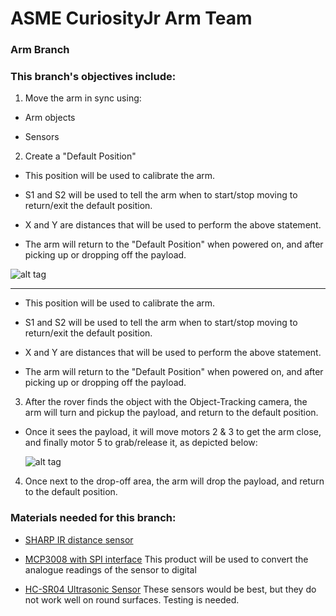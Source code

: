 # ASME CuriosityJr Arm Team

### Arm Branch

### This branch's objectives include:

1. Move the arm in sync using:

  * Arm objects
	
  * Sensors
	
2. Create a "Default Position" 

  * This position will be used to calibrate the arm.
	
  * S1 and S2 will be used to tell the arm when to start/stop moving to return/exit the default position.
	
  * X and Y are distances that will be used to perform the above statement.
	  
  * The arm will return to the "Default Position" when powered on, and after picking up or dropping off the payload.

![alt tag][defaultpos]

[defaultpos]: http://i.imgur.com/JYRuONC.jpg

----


  * This position will be used to calibrate the arm.
	
  * S1 and S2 will be used to tell the arm when to start/stop moving to return/exit the default position.
	
  * X and Y are distances that will be used to perform the above statement.
	  
  * The arm will return to the "Default Position" when powered on, and after picking up or dropping off the payload.

3. After the rover finds the object with the Object-Tracking camera, the arm will turn and pickup the payload, and return to the default position.

  * Once it sees the payload, it will move motors 2 & 3 to get the arm close, and finally motor 5 to grab/release it, as depicted below:
	
	![alt tag](http://i.imgur.com/y6iTx2m.jpg)

4. Once next to the drop-off area, the arm will drop the payload, and return to the default position.
	
### Materials needed for this branch:

  * [SHARP IR distance sensor](https://www.adafruit.com/products/164)

  * [MCP3008 with SPI interface](https://www.adafruit.com/products/856) 
	This product will be used to convert the analogue readings of the sensor to digital

  * [HC-SR04 Ultrasonic Sensor](http://www.amazon.com/SunFounder-Ultrasonic-Distance-Mega2560-Duemilanove/dp/B00E0NXTJW/ref=sr_1_1?ie=UTF8&qid=1459173388&sr=8-1&keywords=distance+sensor)
	These sensors would be best, but they do not work well on round surfaces. Testing is needed.

	